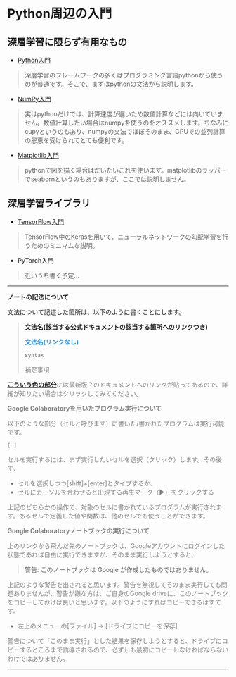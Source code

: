 # Python周辺の入門

## 深層学習に限らず有用なもの

- [Python入門](https://colab.research.google.com/github/AkinoriTanaka-phys/deeplearning_notes/blob/master/appendix/intro2python.ipynb)
>深層学習のフレームワークの多くはプログラミング言語pythonから使うのが普通です。そこで、まずはpythonの文法から説明します。
- [NumPy入門](https://colab.research.google.com/github/AkinoriTanaka-phys/deeplearning_notes/blob/master/appendix/intro2np.ipynb)
>実はpythonだけでは、計算速度が遅いため数値計算などには向いていません。数値計算したい場合はnumpyを使うのをオススメします。ちなみにcupyというのもあり、numpyの文法でほぼそのまま、GPUでの並列計算の恩恵を受けられてとても便利です。
- [Matplotlib入門](https://colab.research.google.com/github/AkinoriTanaka-phys/deeplearning_notes/blob/master/appendix/intro2plt.ipynb)
>pythonで図を描く場合はだいたいこれを使います。matplotlibのラッパーでseabornというのもありますが、ここでは説明しません。

## 深層学習ライブラリ

- [TensorFlow入門](https://colab.research.google.com/github/AkinoriTanaka-phys/deeplearning_notes/blob/master/appendix/intro2tf.ipynb)
>TensorFlow中のKerasを用いて、ニューラルネットワークの勾配学習を行うためのミニマムな説明。
- PyTorch入門
>近いうち書く予定…

---

**ノートの記法について**

文法について記述した箇所は、以下のように書くことにします。

> [**文法名(該当する公式ドキュメントの該当する箇所へのリンクつき)**](https://docs.python.org/ja/3/)
>
> <font color=dodgerblue>**文法名(リンクなし)**</font>
> ```python
> syntax
> ```
> <font color="gray">補足事項

[**こういう色の部分**](https://docs.python.org/ja/3/tutorial/appetite.html)には最新版？のドキュメントへのリンクが貼ってあるので、詳細が知りたい場合はクリックしてみてください。
 
**Google Colaboratoryを用いたプログラム実行について**
    
以下のような部分（セルと呼びます）に書いた/書かれたプログラムは実行可能です。
```
[ ]
```
    
セルを実行するには、まず実行したいセルを選択（クリック）します。その後で、

- セルを選択しつつ[shift]+[enter]とタイプするか、
- セルにカーソルを合わせると出現する再生マーク（▶️）をクリックする

上記のどちらかの操作で、対象のセルに書かれているプログラムが実行されます。あるセルで定義した値や関数は、他のセルでも使うことができます。

**Google Colaboratoryノートブックの実行について**

上のリンクから飛んだ先のノートブックは、Googleアカウントにログインした状態であれば自由に実行できますが、そのまま実行しようとすると、
    
> 警告: このノートブックは Google が作成したものではありません。
    
上記のような警告を出されると思います。警告を無視してそのまま実行しても問題ありませんが、警告が嫌な方は、ご自身のGoogle driveに、このノートブックをコピーしておけば良いと思います。以下のようにすればコピーできるはずです。

- 左上のメニューの[ファイル] → [ドライブにコピーを保存]

警告について「このまま実行」とした結果を保存しようとすると、ドライブにコピーするところまで誘導されるので、必ずしも最初にコピーしなければならないわけではありません。
    
---
